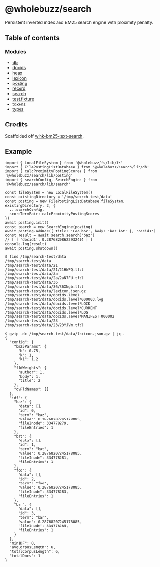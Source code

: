 # @wholebuzz/search

Persistent inverted index and BM25 search engine with proximity penalty.

## Table of contents

### Modules

- [db](docs/modules/db.md)
- [docids](docs/modules/docids.md)
- [heap](docs/modules/heap.md)
- [lexicon](docs/modules/lexicon.md)
- [posting](docs/modules/posting.md)
- [record](docs/modules/record.md)
- [search](docs/modules/search.md)
- [test.fixture](docs/modules/test_fixture.md)
- [tokens](docs/modules/tokens.md)
- [types](docs/modules/types.md)

## Credits

Scaffolded off [wink-bm25-text-search](https://www.npmjs.com/package/wink-bm25-text-search).

## Example

```
import { LocalFileSystem } from '@wholebuzz/fs/lib/fs'
import { FilePostingListDatabase } from '@wholebuzz/search/lib/db'
import { calcProximityPostingScores } from '@wholebuzz/search/lib/posting'
import { searchConfig, SearchEngine } from '@wholebuzz/search/lib/search'

const fileSystem = new LocalFileSystem()
const existingDirectory = '/tmp/search-test/data'
const posting = new FilePostingListDatabase(fileSystem, existingDirectory, 2, {
  ...searchConfig,
  scoreTermPair: calcProximityPostingScores,
})
await posting.init()
const search = new SearchEngine(posting)
await posting.addDoc({ title: 'Foo bar', body: 'baz bat' }, 'docid1')
const result = await search.search('baz')
// [ [ 'docid1', 0.28768208622932434 ] ]
console.log(result)
await posting.shutdown()
```

```
$ find /tmp/search-test/data
/tmp/search-test/data
/tmp/search-test/data/21
/tmp/search-test/data/21/21HWFQ.tfpl
/tmp/search-test/data/2a
/tmp/search-test/data/2a/2aN7FU.tfpl
/tmp/search-test/data/36
/tmp/search-test/data/36/36XNgb.tfpl
/tmp/search-test/data/lexicon.json.gz
/tmp/search-test/data/docids.level
/tmp/search-test/data/docids.level/000003.log
/tmp/search-test/data/docids.level/LOCK
/tmp/search-test/data/docids.level/CURRENT
/tmp/search-test/data/docids.level/LOG
/tmp/search-test/data/docids.level/MANIFEST-000002
/tmp/search-test/data/23
/tmp/search-test/data/23/23YJVm.tfpl
```

```
$ gzip -dc /tmp/search-test/data/lexicon.json.gz | jq .
{
  "config": {
    "bm25Params": {
      "b": 0.75,
      "k": 1,
      "k1": 1.2
    },
    "fldWeights": {
      "author": 1,
      "body": 1,
      "title": 2
    },
    "ovFldNames": []
  },
  "idf": {
    "baz": {
      "data": [],
      "id": 0,
      "term": "baz",
      "value": 0.28768207245178085,
      "fileInode": 334778279,
      "fileEntries": 1
    },
    "bat": {
      "data": [],
      "id": 1,
      "term": "bat",
      "value": 0.28768207245178085,
      "fileInode": 334778281,
      "fileEntries": 1
    },
    "foo": {
      "data": [],
      "id": 2,
      "term": "foo",
      "value": 0.28768207245178085,
      "fileInode": 334778283,
      "fileEntries": 1
    },
    "bar": {
      "data": [],
      "id": 3,
      "term": "bar",
      "value": 0.28768207245178085,
      "fileInode": 334778285,
      "fileEntries": 1
    }
  },
  "minIDF": 0,
  "avgCorpusLength": 6,
  "totalCorpusLength": 6,
  "totalDocs": 1
}
```
